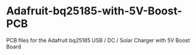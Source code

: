 # Adafruit-bq25185-with-5V-Boost-PCB
PCB files for the Adafruit bq25185 USB / DC / Solar Charger with 5V Boost Board
